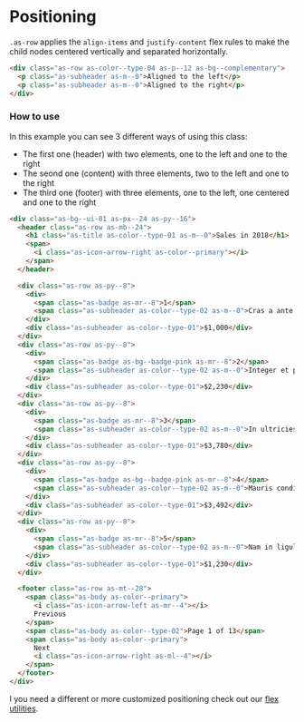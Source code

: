 
# Positioning

`.as-row` applies the `align-items` and `justify-content` flex rules to make the child nodes centered vertically and separated horizontally.

```html
<div class="as-row as-color--type-04 as-p--12 as-bg--complementary">
  <p class="as-subheader as-m--0">Aligned to the left</p>
  <p class="as-subheader as-m--0">Aligned to the right</p>
</div>
```

### How to use
In this example you can see 3 different ways of using this class:
- The first one (header) with two elements, one to the left and one to the right
- The seond one (content) with three elements, two to the left and one to the right
- The third one (footer) with three elements, one to the left, one centered and one to the right

```html
<div class="as-bg--ui-01 as-px--24 as-py--16">
  <header class="as-row as-mb--24">
    <h1 class="as-title as-color--type-01 as-m--0">Sales in 2018</h1>
    <span>
      <i class="as-icon-arrow-right as-color--primary"></i>
    </span>
  </header>

  <div class="as-row as-py--8">
    <div>
      <span class="as-badge as-mr--8">1</span>
      <span class="as-subheader as-color--type-02 as-m--0">Cras a ante ac neque dapibus mattis</span>
    </div>
    <div class="as-subheader as-color--type-01">$1,000</div>
  </div>
  <div class="as-row as-py--8">
    <div>
      <span class="as-badge as-bg--badge-pink as-mr--8">2</span>
      <span class="as-subheader as-color--type-02 as-m--0">Integer et pharetra nulla</span>
    </div>
    <div class="as-subheader as-color--type-01">$2,230</div>
  </div>
  <div class="as-row as-py--8">
    <div>
      <span class="as-badge as-mr--8">3</span>
      <span class="as-subheader as-color--type-02 as-m--0">In ultricies risus id lacus pretium ultricies</span>
    </div>
    <div class="as-subheader as-color--type-01">$3,780</div>
  </div>
  <div class="as-row as-py--8">
    <div>
      <span class="as-badge as-bg--badge-pink as-mr--8">4</span>
      <span class="as-subheader as-color--type-02 as-m--0">Mauris condimentum orci</span>
    </div>
    <div class="as-subheader as-color--type-01">$3,492</div>
  </div>
  <div class="as-row as-py--8">
    <div>
      <span class="as-badge as-mr--8">5</span>
      <span class="as-subheader as-color--type-02 as-m--0">Nam in ligula elementum</span>
    </div>
    <div class="as-subheader as-color--type-01">$1,230</div>
  </div>

  <footer class="as-row as-mt--28">
    <span class="as-body as-color--primary">
      <i class="as-icon-arrow-left as-mr--4"></i>
      Previous
    </span>
    <span class="as-body as-color--type-02">Page 1 of 13</span>
    <span class="as-body as-color--primary">
      Next
      <i class="as-icon-arrow-right as-ml--4"></i>
    </span>
  </footer>
</div>
```

I you need a different or more customized positioning check out our [flex utilities](/catalog/#/styles/utilities?a=flex-utilities).
